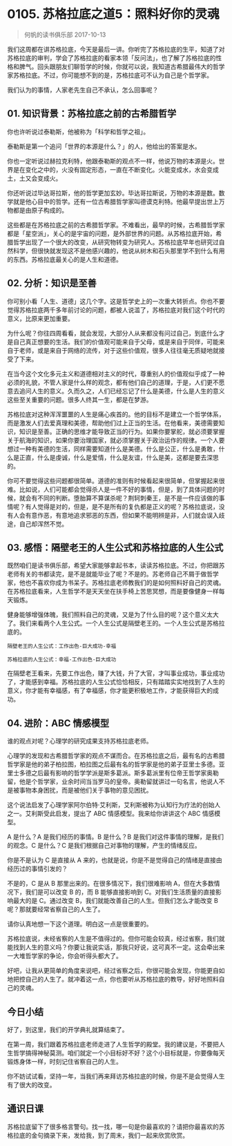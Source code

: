 # 0105. 苏格拉底之道5：照料好你的灵魂
> 何帆的读书俱乐部
2017-10-13

我们这周都在讲苏格拉底，今天是最后一讲。你听完了苏格拉底的生平，知道了对苏格拉底的审判，学会了苏格拉底的看家本领「反问法」，也了解了苏格拉底的性格和脾气。回头跟朋友们聊哲学的时候，你就可以说，我知道古希腊最伟大的哲学家苏格拉底。不过，你可能想不到的是，苏格拉底可不认为自己是个哲学家。

我们认为的事情，人家老先生自己不承认，怎么回事呢？

## 01. 知识背景：苏格拉底之前的古希腊哲学

你也许听说过泰勒斯，他被称为「科学和哲学之祖」。

泰勒斯是第一个追问「世界的本源是什么？」的人，他给出的答案是水。

你也一定听说过赫拉克利特，他跟泰勒斯的观点不一样，他说万物的本源是火。世界是在变化之中的，火没有固定形态，一直在不断变化。火能变成水，水会变成土，土又会变成火。

你还听说过毕达哥拉斯，他的哲学更加玄妙。毕达哥拉斯说，万物的本源是数。数学就是他心目中的哲学。还有一位古希腊哲学家叫德谟克利特。他最早提出世上万物都是由原子构成的。

这些都是在苏格拉底之前的古希腊哲学家。不难看出，最早的时候，古希腊哲学家都是「星空派」，关心的是宇宙的问题，是外部世界的问题。从苏格拉底开始，希腊哲学出现了一个很大的改变，从研究物转变为研究人。苏格拉底早年也研究过自然科学，但很快就发现这不是他感兴趣的，他说从树木和石头那里学不到什么有用的东西。苏格拉底最关心的是人生和道德。

## 02. 分析：知识是至善

你可别小看「人生、道德」这几个字。这是哲学史上的一次重大转折点。你也不要觉得苏格拉底两千多年前讨论的问题，都被人说滥了，苏格拉底对我们这个时代的意义，比原来更加重要。

为什么呢？你往四周看看，就会发现，大部分人从来都没有问过自己，到底什么才是自己真正想要的生活。我们的价值观可能来自于父母，或是来自于同伴，可能来自于老师，或是来自于网络的流传，对于这些价值观，很多人往往毫无质疑地就接受了下来。

在当今这个文化多元主义和道德相对主义的时代，尊重别人的价值观似乎成了一种必须的礼貌，不管人家是什么样的观念，都有他们自己的道理，于是，人们更不愿意去追问人生的意义。久而久之，人们已经忘记了什么是美德，什么是人生的意义这些至关重要的问题。很多人终其一生，都是在梦游。

苏格拉底对这种浑浑噩噩的人生是痛心疾首的。他的目标不是建立一个哲学体系，而是激发人们去爱真理和美德，帮助他们过上正当的生活。在他看来，美德需要知识，知识是至善。正确的思维才能导致正当的行为。如果你要掌舵，就必须要掌握关于航海的知识，如果你要治理国家，就必须掌握关于政治运作的规律。一个人要想过一种有美德的生活，同样需要知道什么是美德。什么是公正，什么是勇敢，什么是正直，什么是虔诚，什么是爱情，什么是友谊，什么是美，这都是要去深思的。

你可不要觉得这些问题都很简单。道德的准则有时候看起来很简单，但掌握起来很难。比如说，人们可能都会觉得杀人是一件不好的事情，但是，到了具体问题的时候，就会有不同的判断。堕胎算不算谋杀呢？荆轲刺秦王，是不是一件应该做的事情呢？有人觉得是对的，但是，是不是所有的复仇都是正义的呢？苏格拉底说，没有人会有意作恶，有意地追求邪恶的东西，但如果不能明辨是非，人们就会误入歧途，自己却浑然不觉。

## 03. 感悟：隔壁老王的人生公式和苏格拉底的人生公式

既然咱们是读书俱乐部，希望大家能够拿起书本，读读苏格拉底。不过，你把跟苏老师有关的书都读完，是不是就能毕业了呢？不是的。苏老师自己不屑于做哲学家，他也不喜欢你成为书呆子。苏格拉底老师教我们的是如何照料好自己的灵魂。在苏格拉底看来，人生哲学不是天天坐在扶手椅上苦思冥想，而是要像健身一样每天锻炼。

健身能够增强体魄，我们照料自己的灵魂，又是为了什么目的呢？这个意义太大了。我们来看两个人生公式。一个人生公式是隔壁老王的。一个人生公式是苏格拉底的。

	隔壁老王的人生公式：工作出色-巨大成功-幸福

	苏格拉底的人生公式：幸福-工作出色-巨大成功

在隔壁老王看来，先要工作出色，赚了大钱，升了大官，才叫事业成功，事业成功了，才能感到幸福。苏格拉底的人生公式恰恰相反，只有踏踏实实地找到了人生的意义，你才能有幸福感，有了幸福感，你才能更积极地工作，才能获得巨大的成功。

## 04. 进阶：ABC 情感模型

谁的观点对呢？心理学的研究成果支持苏格拉底老师。

心理学的发现和古希腊哲学家的观点不谋而合。在苏格拉底之后，最有名的古希腊哲学家是他的弟子柏拉图，柏拉图之后最有名的哲学家是他的弟子亚里士多德。亚里士多德之后最有影响的哲学学派是斯多葛派。斯多葛派里有位帝王哲学家奥勒留，他是个哲学家，业余时间当当罗马的皇帝。奥勒留就讲过一句名言，他说人不是被事物本身困扰，而是被他们关于事物的意见困扰。

这个说法启发了心理学家阿尔伯特·艾利斯，艾利斯被称为认知行为疗法的创始人之一。艾利斯受此启发，提出了 ABC 情感模型。我来给你讲讲这个 ABC 情感模型。

A 是什么？A 是我们经历的事情。B 是什么？B 是我们对这件事情的理解，是我们的观念。C 是什么？C 是我们根据自己对事物的理解，产生的情绪反应。

你是不是认为 C 是直接从 A 来的，也就是说，你是不是觉得自己的情绪是直接由经历过的事情引发的？

不是的，C 是从 B 那里出来的。在很多情况下，我们很难影响 A，但在大多数情况下，我们是可以改变 B 的，而 B 能够直接影响到 C。对我们生活质量的直接影响最大的是 C。通过改变 B，我们就能改善自己的人生。但我们怎么才能改变 B 呢？那就要经常省察自己的人生了。

请你认真地想一下这个道理。明白这一点是很重要的。

苏格拉底说，未经省察的人生是不值得过的。但你可能会较真，经过省察，我们就能找到人生的意义吗？你要让我说实话，那我只好说，这可真不一定。这会牵出来一大堆哲学家的争论，你会听得头都大了。

好吧，让我从更简单的角度来说吧，经过省察之后，你很可能会发现，你能更自如地把控自己的人生了。就冲着这一点，你也要听从苏格拉底的教导，好好地照料自己的灵魂。

## 今日小结

好了，到这里，我们的开学典礼就算结束了。

在第一周，我们跟着苏格拉底老师走进了人生哲学的殿堂。我的建议是，不要把人生哲学搞得神秘莫测。咱们就定一个小目标好不好？这个小目标就是，你要像每天锻炼身体一样，时刻记住省察自己的人生。

你不妨试试看，坚持一年，当我们再来拜访苏格拉底的时候，你是不是会觉得人生有了很大的改变。

## 通识日课

苏格拉底留下了很多格言警句。找一找，哪一句是你最喜欢的？请把你最喜欢的苏格拉底的金句摘录下来，发给我，到了周末，我们一起来欣赏欣赏。



